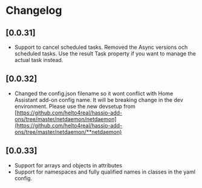 # Changelog

## [0.0.31]

- Support to cancel scheduled tasks. Removed the Async versions och scheduled tasks. Use the result Task property if you want to manage the actual task instead.

## [0.0.32]

- Changed the config.json filename so it wont conflict with Home Assistant add-on config name. It will be breaking change in the dev environment. Please use the new devsetup from
  [https://github.com/helto4real/hassio-add-ons/tree/master/netdaemon/netdaemon](https://github.com/helto4real/hassio-add-ons/tree/master/netdaemon/**netdaemon)

## [0.0.33]

- Support for arrays and objects in attributes
- Support for namespaces and fully qualified names in classes in the yaml config.
